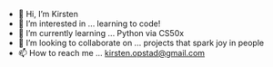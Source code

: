 - 👋 Hi, I’m Kirsten
- 👀 I’m interested in ... learning to code!
- 🌱 I’m currently learning ... Python via CS50x
- 💞️ I’m looking to collaborate on ... projects that spark joy in people
- 📫 How to reach me ... kirsten.opstad@gmail.com

<!---
kirstenopstad/kirstenopstad is a ✨ special ✨ repository because its `README.md` (this file) appears on your GitHub profile.
You can click the Preview link to take a look at your changes.
--->

